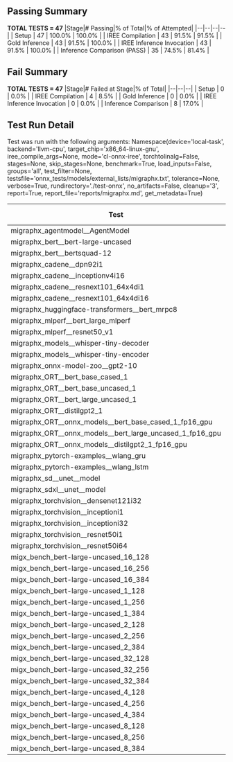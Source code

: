 ## Passing Summary

**TOTAL TESTS = 47**
|Stage|# Passing|% of Total|% of Attempted|
|--|--|--|--|
| Setup | 47 | 100.0% | 100.0% |
| IREE Compilation | 43 | 91.5% | 91.5% |
| Gold Inference | 43 | 91.5% | 100.0% |
| IREE Inference Invocation | 43 | 91.5% | 100.0% |
| Inference Comparison (PASS) | 35 | 74.5% | 81.4% |
## Fail Summary

**TOTAL TESTS = 47**
|Stage|# Failed at Stage|% of Total|
|--|--|--|
| Setup | 0 | 0.0% |
| IREE Compilation | 4 | 8.5% |
| Gold Inference | 0 | 0.0% |
| IREE Inference Invocation | 0 | 0.0% |
| Inference Comparison | 8 | 17.0% |
## Test Run Detail
Test was run with the following arguments:
Namespace(device='local-task', backend='llvm-cpu', target_chip='x86_64-linux-gnu', iree_compile_args=None, mode='cl-onnx-iree', torchtolinalg=False, stages=None, skip_stages=None, benchmark=True, load_inputs=False, groups='all', test_filter=None, testsfile='onnx_tests/models/external_lists/migraphx.txt', tolerance=None, verbose=True, rundirectory='./test-onnx', no_artifacts=False, cleanup='3', report=True, report_file='reports/migraphx.md', get_metadata=True)

| Test | Exit Status | Mean Benchmark Time (ms) | Notes |
|--|--|--|--|
| migraphx_agentmodel__AgentModel | Numerics | 1.086689306375308 | |
| migraphx_bert__bert-large-uncased | PASS | 371.90732049445313 | |
| migraphx_bert__bertsquad-12 | compilation | None | |
| migraphx_cadene__dpn92i1 | PASS | 215.02860262989998 | |
| migraphx_cadene__inceptionv4i16 | PASS | 5451.797236998876 | |
| migraphx_cadene__resnext101_64x4di1 | PASS | 326.71457280715305 | |
| migraphx_cadene__resnext101_64x4di16 | PASS | 5122.687678784132 | |
| migraphx_huggingface-transformers__bert_mrpc8 | PASS | 412.4838039278984 | |
| migraphx_mlperf__bert_large_mlperf | Numerics | 428.28251359363395 | |
| migraphx_mlperf__resnet50_v1 | PASS | 98.74407610013371 | |
| migraphx_models__whisper-tiny-decoder | PASS | 34.00560829675558 | |
| migraphx_models__whisper-tiny-encoder | Numerics | 181.07716646045446 | |
| migraphx_onnx-model-zoo__gpt2-10 | compilation | None | |
| migraphx_ORT__bert_base_cased_1 | PASS | 90.37040617494354 | |
| migraphx_ORT__bert_base_uncased_1 | PASS | 90.37305207716093 | |
| migraphx_ORT__bert_large_uncased_1 | PASS | 246.80319759580823 | |
| migraphx_ORT__distilgpt2_1 | PASS | 30.073743907437805 | |
| migraphx_ORT__onnx_models__bert_base_cased_1_fp16_gpu | Numerics | 88.61036986733477 | |
| migraphx_ORT__onnx_models__bert_large_uncased_1_fp16_gpu | Numerics | 246.96961955891712 | |
| migraphx_ORT__onnx_models__distilgpt2_1_fp16_gpu | Numerics | 44.176529679033486 | |
| migraphx_pytorch-examples__wlang_gru | PASS | 82.47423558323472 | |
| migraphx_pytorch-examples__wlang_lstm | PASS | 42.157966497482036 | |
| migraphx_sd__unet__model | import_model | None | |
| migraphx_sdxl__unet__model | import_model | None | |
| migraphx_torchvision__densenet121i32 | PASS | 1457.9531600077946 | |
| migraphx_torchvision__inceptioni1 | PASS | 201.2712098658085 | |
| migraphx_torchvision__inceptioni32 | PASS | 5784.967282166083 | |
| migraphx_torchvision__resnet50i1 | PASS | 83.97102045516174 | |
| migraphx_torchvision__resnet50i64 | PASS | 5428.677015006542 | |
| migx_bench_bert-large-uncased_16_128 | PASS | 1481.3293715318043 | |
| migx_bench_bert-large-uncased_16_256 | PASS | 3027.0911877353988 | |
| migx_bench_bert-large-uncased_16_384 | Numerics | 4809.212535619736 | |
| migx_bench_bert-large-uncased_1_128 | PASS | 160.6021041671435 | |
| migx_bench_bert-large-uncased_1_256 | PASS | 265.93344037731487 | |
| migx_bench_bert-large-uncased_1_384 | PASS | 379.15890850126743 | |
| migx_bench_bert-large-uncased_2_128 | PASS | 254.48177672094766 | |
| migx_bench_bert-large-uncased_2_256 | PASS | 467.3212505877018 | |
| migx_bench_bert-large-uncased_2_384 | PASS | 781.5715906520685 | |
| migx_bench_bert-large-uncased_32_128 | PASS | 2920.3043803572655 | |
| migx_bench_bert-large-uncased_32_256 | PASS | 5826.01348310709 | |
| migx_bench_bert-large-uncased_32_384 | Numerics | 9140.275395164887 | |
| migx_bench_bert-large-uncased_4_128 | PASS | 403.16213356951874 | |
| migx_bench_bert-large-uncased_4_256 | PASS | 790.3963650266329 | |
| migx_bench_bert-large-uncased_4_384 | PASS | 1278.4854546189308 | |
| migx_bench_bert-large-uncased_8_128 | PASS | 736.7532067000866 | |
| migx_bench_bert-large-uncased_8_256 | PASS | 1625.6741558512051 | |
| migx_bench_bert-large-uncased_8_384 | PASS | 2412.732089559237 | |
